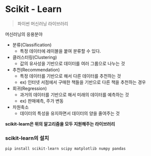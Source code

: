 # Scikit - Learn

> 파이썬 머신러닝 라이브러리



머신러닝의 응용분야

* 분류(Classification)
  * 특정 데이터에 레이블을 붙여 분류할 수 있다.
* 클러스터링(Clustering)
  * 값의 유사성을 기반으로 데이터를 여러 그룹으로 나누는 것
* 추천(Recommendation)
  * 특정 데이터를 기반으로 해서 다른 데이터를 추천하는 것
  * ex) 인터넷 서점에서 구매한 책들을 기반으로 다른 책을 추천하는 경우
* 회귀(Regression)
  * 과거의 데이터를 기반으로 해서 미래의 데이터를 예측하는 것
  * ex) 판매예측, 주가 변동
* 차원축소
  * 데이터의 특성을 유지하면서 데이터의 양을 줄여주는 것



**scikit-learn은 위의 알고리즘을 모두 지원해주는 라이브러리**



### scikit-learn의 설치

```bash
pip install scikit-learn scipy matplotlib numpy pandas
```

